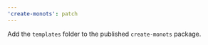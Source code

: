 ```yaml
---
'create-monots': patch
---
```


Add the `templates` folder to the published `create-monots` package.
